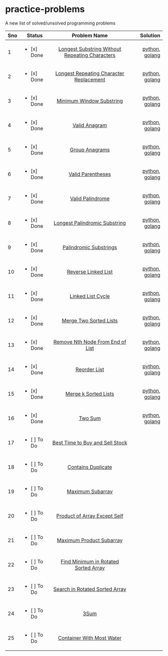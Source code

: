 # practice-problems
A new list of solved/unsolved programming problems

| Sno | Status | Problem Name   |      Solution      |
|-----|--------|:--------------:|-------------------:|
| 1 | <ul><li>[x] Done </li></ul> | [Longest Substring Without Repeating Characters](https://leetcode.com/problems/longest-substring-without-repeating-characters/) | [python](./python/3_longest_substring_without_repeating_characters.py), [golang](./golang/3_longest_substring_without_repeating_characters.go)  |
| 2 | <ul><li>[x] Done </li></ul> | [Longest Repeating Character Replacement](https://leetcode.com/problems/longest-repeating-character-replacement/) | [python](./python/424_longest_repeating_character_replacement.py), [golang](./golang/424_longest_repeating_character_replacement.go)  |
| 3 | <ul><li>[x] Done </li></ul> | [Minimum Window Substring](https://leetcode.com/problems/minimum-window-substring/) | [python](./python/76_minimum_window_substring.py), [golang](./golang/76_minimum_window_substring.go)  |
| 4 | <ul><li>[x] Done </li></ul> | [Valid Anagram](https://leetcode.com/problems/valid-anagram/) | [python](./python/242_valid_anagrams.py), [golang](./golang/242_valid_anagram.go)  |
| 5 | <ul><li>[x] Done </li></ul> | [Group Anagrams](https://leetcode.com/problems/group-anagrams/) | [python](./python/49_group_anagrams.py), [golang](./golang/49_group_anagrams.go)  |
| 6 | <ul><li>[x] Done </li></ul> | [Valid Parentheses](https://leetcode.com/problems/valid-parentheses/) | [python](./python/20_valid_parentheses.py), [golang](./golang/20_valid_parentheses.go)  |
| 7 | <ul><li>[x] Done </li></ul> | [Valid Palindrome](https://leetcode.com/problems/valid-palindrome/) | [python](./python/125_valid_palindrome.py), [golang](./golang/125_valid_palindrome.go)  |
| 8 | <ul><li>[x] Done </li></ul> | [Longest Palindromic Substring](https://leetcode.com/problems/longest-palindromic-substring/) | [python](./python/5_longest_palindromic_substring.py), [golang](./golang/5_longest_palindromic_substring.go)  |
| 9 | <ul><li>[x] Done </li></ul> | [Palindromic Substrings](https://leetcode.com/problems/palindromic-substrings/) | [python](./python/647_palindromic_substrings.py), [golang](./golang/647_palindromic_substrings.go)  |
| 10 | <ul><li>[x] Done </li></ul> | [Reverse Linked List](https://leetcode.com/problems/reverse-linked-list/) | [python](./python/206_reverse_linked_list.py), [golang](./golang/206_reverse_linked_list.go)  |
| 11 | <ul><li>[x] Done </li></ul> | [Linked List Cycle](https://leetcode.com/problems/linked-list-cycle/) | [python](./python/141_linked_list_cycle.py), [golang](./golang/141_linked_list_cycle.go)  |
| 12 | <ul><li>[x] Done </li></ul> | [Merge Two Sorted Lists](https://leetcode.com/problems/merge-two-sorted-lists/) | [python](./python/21_merge_two_sorted_lists.py), [golang](./golang/21_merge_two_sorted_lists.go)  |
| 13 | <ul><li>[x] Done </li></ul> | [Remove Nth Node From End of List](https://leetcode.com/problems/remove-nth-node-from-end-of-list/) | [python](./python/19_remove_nth_node_from_end_of_list.py), [golang](./golang/19_remove_nth_node_from_end_of_list.go)  |
| 14 | <ul><li>[x] Done </li></ul> | [Reorder List](https://leetcode.com/problems/reorder-list/) | [python](./python/143_reorder_list.py), [golang](./golang/143_reorder_list.go)  |
| 15 | <ul><li>[x] Done </li></ul> | [Merge k Sorted Lists](https://leetcode.com/problems/merge-k-sorted-lists/) | [python](./python/23_merge_k_sorted_lists.py), [golang](./golang/23_merge_k_sorted_lists.go)  |
| 16 | <ul><li>[x] Done </li></ul> | [Two Sum](https://leetcode.com/problems/two-sum/) | [python](./python/1_two_sum.py), [golang](./golang/1_two_sum.go) |
| 17 | <ul><li>[ ] To Do </li></ul> | [Best Time to Buy and Sell Stock](https://leetcode.com/problems/best-time-to-buy-and-sell-stock/) |  |
| 18 | <ul><li>[ ] To Do </li></ul> | [Contains Duplicate](https://leetcode.com/problems/contains-duplicate/) |  |
| 19 | <ul><li>[ ] To Do </li></ul> | [Maximum Subarray](https://leetcode.com/problems/maximum-subarray/) |  |
| 20 | <ul><li>[ ] To Do </li></ul> | [Product of Array Except Self](https://leetcode.com/problems/product-of-array-except-self/) |  |
| 21 | <ul><li>[ ] To Do </li></ul> | [Maximum Product Subarray](https://leetcode.com/problems/maximum-product-subarray/) |  |
| 22 | <ul><li>[ ] To Do </li></ul> | [Find Minimum in Rotated Sorted Array](https://leetcode.com/problems/find-minimum-in-rotated-sorted-array/) |  |
| 23 | <ul><li>[ ] To Do </li></ul> | [Search in Rotated Sorted Array](https://leetcode.com/problems/search-in-rotated-sorted-array/) |  |
| 24 | <ul><li>[ ] To Do </li></ul> | [3Sum](https://leetcode.com/problems/3sum/submissions/) |  |
| 25 | <ul><li>[ ] To Do </li></ul> | [Container With Most Water](https://leetcode.com/problems/container-with-most-water/) |  |